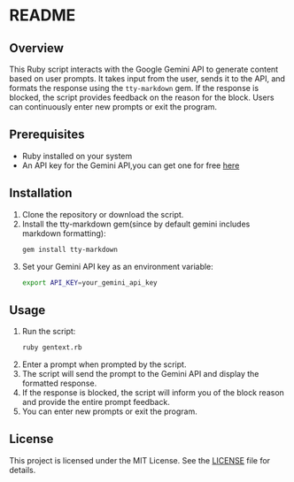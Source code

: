 # README

## Overview

This Ruby script interacts with the Google Gemini API to generate content based on user prompts. It takes input from the user, sends it to the API, and formats the response using the `tty-markdown` gem. If the response is blocked, the script provides feedback on the reason for the block. Users can continuously enter new prompts or exit the program.

## Prerequisites

- Ruby installed on your system
- An API key for the Gemini API,you can get one for free [here](https://aistudio.google.com/app/apikey)

## Installation

1. Clone the repository or download the script.
2. Install the tty-markdown gem(since by default gemini includes markdown formatting):
   ```sh
   gem install tty-markdown
   ```
3. Set your Gemini API key as an environment variable:
   ```sh
   export API_KEY=your_gemini_api_key
   ```

## Usage

1. Run the script:
   ```sh
   ruby gentext.rb
   ```
2. Enter a prompt when prompted by the script.
3. The script will send the prompt to the Gemini API and display the formatted response.
4. If the response is blocked, the script will inform you of the block reason and provide the entire prompt feedback.
5. You can enter new prompts or exit the program.

## License

This project is licensed under the MIT License. See the [LICENSE](https://github.com/sra0ne/gemini-showcase/blob/main/LICENSE) file for details.
